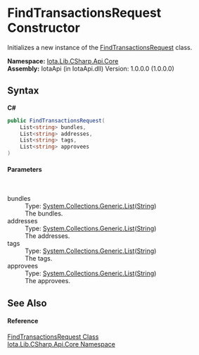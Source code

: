 # FindTransactionsRequest Constructor 
 

Initializes a new instance of the <a href="T_Iota_Lib_CSharp_Api_Core_FindTransactionsRequest">FindTransactionsRequest</a> class.

**Namespace:**&nbsp;<a href="N_Iota_Lib_CSharp_Api_Core">Iota.Lib.CSharp.Api.Core</a><br />**Assembly:**&nbsp;IotaApi (in IotaApi.dll) Version: 1.0.0.0 (1.0.0.0)

## Syntax

**C#**<br />
``` C#
public FindTransactionsRequest(
	List<string> bundles,
	List<string> addresses,
	List<string> tags,
	List<string> approvees
)
```


#### Parameters
&nbsp;<dl><dt>bundles</dt><dd>Type: <a href="http://msdn2.microsoft.com/en-us/library/6sh2ey19" target="_blank">System.Collections.Generic.List</a>(<a href="http://msdn2.microsoft.com/en-us/library/s1wwdcbf" target="_blank">String</a>)<br />The bundles.</dd><dt>addresses</dt><dd>Type: <a href="http://msdn2.microsoft.com/en-us/library/6sh2ey19" target="_blank">System.Collections.Generic.List</a>(<a href="http://msdn2.microsoft.com/en-us/library/s1wwdcbf" target="_blank">String</a>)<br />The addresses.</dd><dt>tags</dt><dd>Type: <a href="http://msdn2.microsoft.com/en-us/library/6sh2ey19" target="_blank">System.Collections.Generic.List</a>(<a href="http://msdn2.microsoft.com/en-us/library/s1wwdcbf" target="_blank">String</a>)<br />The tags.</dd><dt>approvees</dt><dd>Type: <a href="http://msdn2.microsoft.com/en-us/library/6sh2ey19" target="_blank">System.Collections.Generic.List</a>(<a href="http://msdn2.microsoft.com/en-us/library/s1wwdcbf" target="_blank">String</a>)<br />The approvees.</dd></dl>

## See Also


#### Reference
<a href="T_Iota_Lib_CSharp_Api_Core_FindTransactionsRequest">FindTransactionsRequest Class</a><br /><a href="N_Iota_Lib_CSharp_Api_Core">Iota.Lib.CSharp.Api.Core Namespace</a><br />